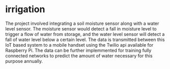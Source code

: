 # irrigation
The project involved integrating a soil moisture sensor along with a water level sensor.
The moisture sensor would detect a fall in moisture level to trigger a flow of water from storage, and the water level sensor will detect a fall of water level below a certain level.
The data is transmitted between this IoT based system to a mobile handset using the Twilio api available for Raspberry Pi.
The data can be further implemmented for training fully connected networks to predict the amount of water necessary for this purpose annually. 
